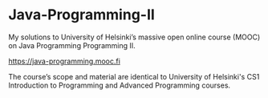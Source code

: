 # Java-Programming-II #

My solutions to University of Helsinki’s massive open online course (MOOC) on Java Programming Programming II.

https://java-programming.mooc.fi

The course’s scope and material are identical to University of Helsinki's CS1 Introduction to Programming and Advanced Programming courses.
